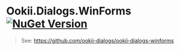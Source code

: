 # Ookii.Dialogs.WinForms [![NuGet Version](http://img.shields.io/nuget/v/Ookii.Dialogs.WinForms.svg?style=flat)](https://github.com/ookii-dialogs/ookii-dialogs-winforms)

>
> See:
> https://github.com/ookii-dialogs/ookii-dialogs-winforms
>
